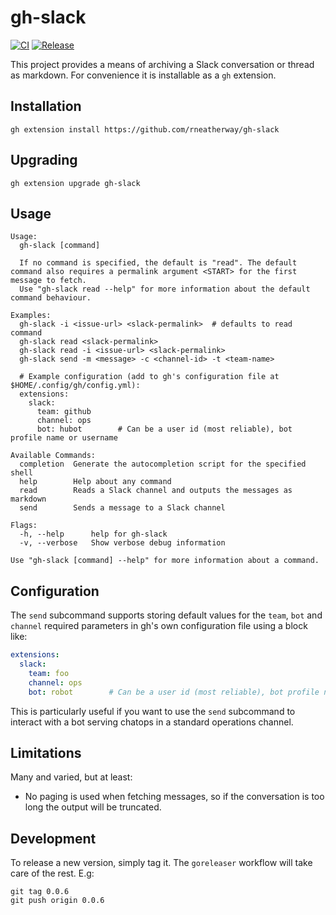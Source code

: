 # gh-slack

[![CI](https://github.com/rneatherway/gh-slack/actions/workflows/ci.yml/badge.svg)](https://github.com/rneatherway/gh-slack/actions/workflows/ci.yml) [![Release](https://github.com/rneatherway/gh-slack/actions/workflows/release.yml/badge.svg)](https://github.com/rneatherway/gh-slack/actions/workflows/release.yml)

This project provides a means of archiving a Slack conversation or thread as markdown. For convenience it is installable as a `gh` extension.

## Installation

    gh extension install https://github.com/rneatherway/gh-slack

## Upgrading

    gh extension upgrade gh-slack

## Usage

    Usage:
      gh-slack [command]

      If no command is specified, the default is "read". The default command also requires a permalink argument <START> for the first message to fetch.
      Use "gh-slack read --help" for more information about the default command behaviour.

    Examples:
      gh-slack -i <issue-url> <slack-permalink>  # defaults to read command
      gh-slack read <slack-permalink>
      gh-slack read -i <issue-url> <slack-permalink>
      gh-slack send -m <message> -c <channel-id> -t <team-name>

      # Example configuration (add to gh's configuration file at $HOME/.config/gh/config.yml):
      extensions:
        slack:
          team: github
          channel: ops
          bot: hubot        # Can be a user id (most reliable), bot profile name or username

    Available Commands:
      completion  Generate the autocompletion script for the specified shell
      help        Help about any command
      read        Reads a Slack channel and outputs the messages as markdown
      send        Sends a message to a Slack channel

    Flags:
      -h, --help      help for gh-slack
      -v, --verbose   Show verbose debug information

    Use "gh-slack [command] --help" for more information about a command.

## Configuration

The `send` subcommand supports storing default values for the `team`, `bot` and
`channel` required parameters in gh's own configuration file using a block like:

```yaml
extensions:
  slack:
    team: foo
    channel: ops
    bot: robot        # Can be a user id (most reliable), bot profile name or username
```

This is particularly useful if you want to use the `send` subcommand to interact
with a bot serving chatops in a standard operations channel.

## Limitations

Many and varied, but at least:

* No paging is used when fetching messages, so if the conversation is too long the output will be truncated.

## Development

To release a new version, simply tag it. The `goreleaser` workflow will take care of the rest. E.g:

    git tag 0.0.6
    git push origin 0.0.6
